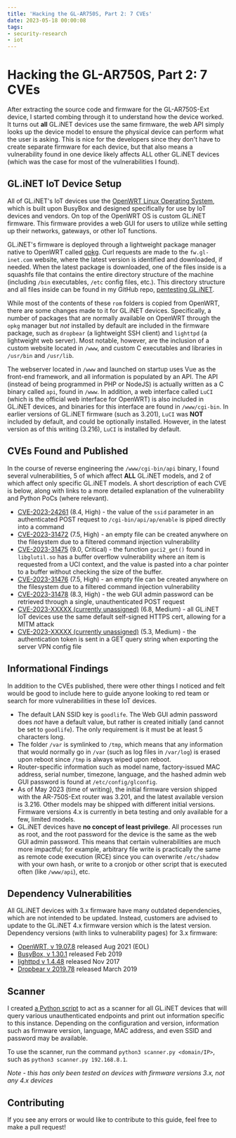 ```yaml
---
title: 'Hacking the GL-AR750S, Part 2: 7 CVEs'
date: 2023-05-18 00:00:08
tags: 
- security-research
- iot
---
```


# Hacking the GL-AR750S, Part 2: 7 CVEs
After extracting the source code and firmware for the GL-AR750S-Ext device, I started combing through it to understand how the device worked. It turns out **all** GL.iNET devices use the same firmware, the web API simply looks up the device model to ensure the physical device can perform what the user is asking. This is nice for the developers since they don't have to create separate firmware for each device, but that also means a vulnerability found in one device likely affects ALL other GL.iNET devices (which was the case for most of the vulnerabilities I found). 

## GL.iNET IoT Device Setup
All of GL.iNET's IoT devices use the [OpenWRT Linux Operating System](https://openwrt.org/start), which is built upon BusyBox and designed specifically for use by IoT devices and vendors. On top of the OpenWRT OS is custom GL.iNET firmware. This firmware provides a web GUI for users to utilize while setting up their networks, gateways, or other IoT functions. 

GL.iNET's firmware is deployed through a lightweight package manager native to OpenWRT called [opkg](https://openwrt.org/docs/guide-user/additional-software/opkg). Curl requests are made to the `fw.gl-inet.com` website, where the latest version is identified and downloaded, if needed. When the latest package is downloaded, one of the files inside is a squashfs file that contains the entire directory structure of the machine (including `/bin` executables, `/etc` config files, etc.). This directory structure and all files inside can be found in my GitHub repo, [pentesting GL.iNET](https://github.com/Legoclones/pentesting-GL.iNET).  

While most of the contents of these `rom` folders is copied from OpenWRT, there are some changes made to it for GL.iNET devices. Specifically, a number of packages that are normally available on OpenWRT through the `opkg` manager but *not* installed by default are included in the firmware package, such as `dropbear` (a lightweight SSH client) and `lighttpd` (a lightweight web server). Most notable, however, are the inclusion of a custom website located in `/www`, and custom C executables and libraries in `/usr/bin` and `/usr/lib`. 

The webserver located in `/www` and launched on startup uses Vue as the front-end framework, and all information is populated by an API. The API (instead of being programmed in PHP or NodeJS) is actually written as a C binary called `api`, found in `/www`. In addition, a web interface called `LuCI` (which is the official web interface for OpenWRT) is also included in GL.iNET devices, and binaries for this interface are found in `/www/cgi-bin`. In earlier versions of GL.iNET firmware (such as 3.201), `LuCI` was **NOT** included by default, and could be optionally installed. However, in the latest version as of this writing (3.216), `LuCI` is installed by default. 

## CVEs Found and Published
In the course of reverse engineering the `/www/cgi-bin/api` binary, I found several vulnerabilities, 5 of which affect **ALL** GL.iNET models, and 2 of which affect only specific GL.iNET models. A short description of each CVE is below, along with links to a more detailed explanation of the vulnerability and Python PoCs (where relevant). 

* [CVE-2023-24261](/2023/glinet-CVE-2023-24261/) (8.4, High) - the value of the `ssid` parameter in an authenticated POST request to `/cgi-bin/api/ap/enable` is piped directly into a command
* [CVE-2023-31472](/2023/glinet-CVE-2023-31472/) (7.5, High) - an empty file can be created anywhere on the filesystem due to a filtered command injection vulnerability
* [CVE-2023-31475](/2023/glinet-CVE-2023-31475/) (9.0, Critical) - the function `guci2_get()` found in `libglutil.so` has a buffer overflow vulnerability where an item is requested from a UCI context, and the value is pasted into a char pointer to a buffer without checking the size of the buffer.
* [CVE-2023-31476](/2023/glinet-CVE-2023-31476/) (7.5, High) - an empty file can be created anywhere on the filesystem due to a filtered command injection vulnerability
* [CVE-2023-31478](/2023/glinet-CVE-2023-31478/) (8.3, High) - the web GUI admin password can be retrieved through a single, unauthenticated POST request
* [CVE-2023-XXXXX (currently unassigned)](/2023/glinet-CVE-2023-XXXX1/) (6.8, Medium) - all GL.iNET IoT devices use the same default self-signed HTTPS cert, allowing for a MITM attack
* [CVE-2023-XXXXX (currently unassigned)](/2023/glinet-CVE-2023-XXXX2/) (5.3, Medium) - the authentication token is sent in a GET query string when exporting the server VPN config file

## Informational Findings
In addition to the CVEs published, there were other things I noticed and felt would be good to include here to guide anyone looking to red team or search for more vulnerabilities in these IoT devices. 

* The default LAN SSID key is `goodlife`. The Web GUI admin password does *not* have a default value, but rather is created initially (and cannot be set to `goodlife`). The only requirement is it must be at least 5 characters long.
* The folder `/var` is symlinked to `/tmp`, which means that any information that would normally go in `/var` (such as log files in `/var/log`) is erased upon reboot since `/tmp` is always wiped upon reboot.
* Router-specific information such as model name, factory-issued MAC address, serial number, timezone, language, and the hashed admin web GUI password is found at `/etc/config/glconfig`.
* As of May 2023 (time of writing), the initial firmware version shipped with the AR-750S-Ext router was 3.201, and the latest available version is 3.216. Other models may be shipped with different initial versions. Firmware versions 4.x is currently in beta testing and only available for a few, limited models. 
* GL.iNET devices have **no concept of least privilege**. All processes run as root, and the root password for the device is the same as the web GUI admin password. This means that certain vulnerabilities are much more impactful; for example, arbitrary file write is practically the same as remote code execution (RCE) since you can overwrite `/etc/shadow` with your own hash, or write to a cronjob or other script that is executed often (like `/www/api`), etc.

## Dependency Vulnerabilities
All GL.iNET devices with 3.x firmware have many outdated dependencies, which are not intended to be updated. Instead, customers are advised to update to the GL.iNET 4.x firmware version which is the latest version. Dependency versions (with links to vulnerability pages) for 3.x firmware:

* [OpenWRT, v 19.07.8](https://openwrt.org/advisory/start) released Aug 2021 (EOL)
* [BusyBox, v 1.30.1](https://www.cvedetails.com/vulnerability-list/vendor_id-4282/product_id-7452/Busybox-Busybox.html) released Feb 2019
* [lighttpd v 1.4.48](https://www.cvedetails.com/vulnerability-list/vendor_id-2713/Lighttpd.html) released Nov 2017
* [Dropbear v 2019.78](https://www.cvedetails.com/vulnerability-list/vendor_id-15806/Dropbear-Ssh-Project.html) released March 2019

## Scanner
I created [a Python script](https://github.com/Legoclones/pentesting-gl.inet/blob/main/scanner.py) to act as a scanner for all GL.iNET devices that will query various unauthenticated endpoints and print out information specific to this instance. Depending on the configuration and version, information such as firmware version, language, MAC address, and even SSID and password may be available. 

To use the scanner, run the command `python3 scanner.py <domain/IP>`, such as `python3 scanner.py 192.168.8.1`.

*Note - this has only been tested on devices with firmware versions 3.x, not any 4.x devices*

## Contributing
If you see any errors or would like to contribute to this guide, feel free to make a pull request!